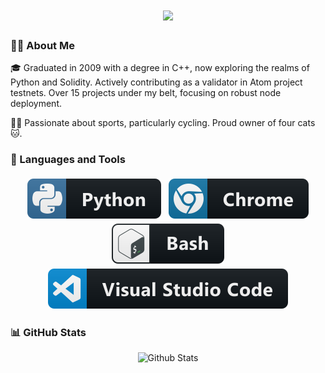 <h1 align="center">
  <img src="https://media.giphy.com/media/JIX9t2j0ZTN9S/giphy.gif" width="800px"/>
</h1>

### 👨‍💻 About Me

🎓 Graduated in 2009 with a degree in C++, now exploring the realms of Python and Solidity. Actively contributing as a validator in Atom project testnets. Over 15 projects under my belt, focusing on robust node deployment.

🚴‍♂️ Passionate about sports, particularly cycling. Proud owner of four cats 🐱.

### 🚀 Languages and Tools

<p align="center">
  <!-- For more icons please follow  https://github.com/MikeCodesDotNET/ColoredBadges -->
  <img src="https://raw.githubusercontent.com/8bithemant/8bithemant/master/svg/dev/languages/python.svg" alt="python" style="vertical-align:top; margin:4px">
  <img src="https://raw.githubusercontent.com/8bithemant/8bithemant/master/svg/dev/misc/chrome.svg" alt="chrome" style="vertical-align:top; margin:4px">
  <img src="https://raw.githubusercontent.com/8bithemant/8bithemant/master/svg/dev/tools/bash.svg" alt="bash" style="vertical-align:top; margin:4px">
  <img src="https://raw.githubusercontent.com/8bithemant/8bithemant/master/svg/dev/tools/visualstudio_code.svg" alt="vscode" style="vertical-align:top; margin:4px">
</p>

### 📊 GitHub Stats

<p align="center">
  <img src="https://raw.githubusercontent.com/mayhemantt/mayhemantt/Update/svg/Bottom.svg" alt="Github Stats" />
</p>

